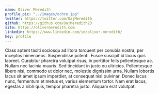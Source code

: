 ```yaml
---
name: Oliver Meredith
profile_pic: "../images/ochre.jpg"
twitter: https://twitter.com/OajMeredith
github: https://github.com/OajMeredith23
site: https://olivermeredith.com
linkedin: https://www.linkedin.com/in/oliver-meredith/
key: profile
---
```

Class aptent taciti sociosqu ad litora torquent per conubia nostra, per inceptos himenaeos. Suspendisse potenti. Fusce suscipit id lacus quis laoreet. Curabitur pharetra volutpat risus, in porttitor felis pellentesque ac. Nullam nec lacinia mauris. Sed tincidunt in justo eu ultricies. Pellentesque libero nisi, commodo ut dolor nec, molestie dignissim urna. Nullam lobortis lacus sit amet ipsum imperdiet, at consequat nisl pulvinar. Donec lacus nunc, fermentum et metus et, varius elementum tortor. Nam erat lacus, egestas a nibh quis, tempor pharetra justo. Aliquam erat volutpat.